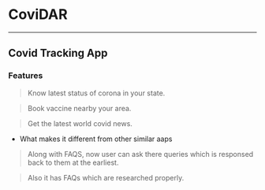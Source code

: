 # CoviDAR

---
Covid Tracking App
---
### Features
> Know latest status of corona in your state.

> Book vaccine nearby your area.

> Get the latest world covid news.

 * What makes it different from other similar aaps

> Along with FAQS,
 now user can ask there queries
 which is responsed back to them at the earliest.

> Also it has FAQs which are researched properly.
